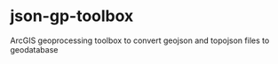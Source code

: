 json-gp-toolbox
===============

ArcGIS geoprocessing toolbox to convert geojson and topojson files to geodatabase
